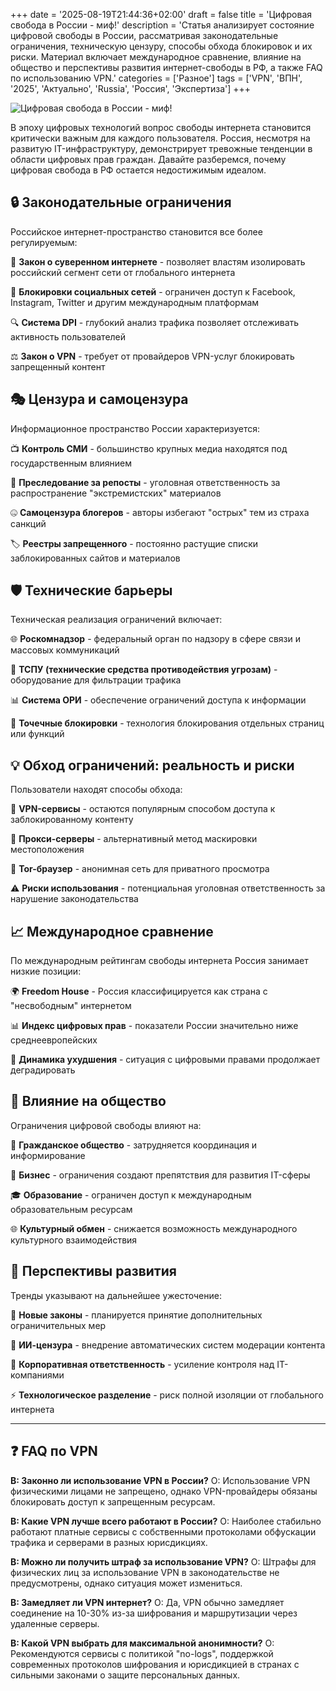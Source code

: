 +++
date = '2025-08-19T21:44:36+02:00'
draft = false
title = 'Цифровая свобода в России - миф!'
description = 'Статья анализирует состояние цифровой свободы в России, рассматривая законодательные ограничения, техническую цензуру, способы обхода блокировок и их риски. Материал включает международное сравнение, влияние на общество и перспективы развития интернет-свободы в РФ, а также FAQ по использованию VPN.'
categories = ['Разное']
tags = ['VPN', 'ВПН', '2025', 'Актуально', 'Russia', 'Россия', 'Экспертиза']
+++

![Цифровая свобода в России - миф!](https://imagestoring.fra1.cdn.digitaloceanspaces.com/E5B13082-1AF0-4D5E-B60E-09DCA3F40A21.png)

В эпоху цифровых технологий вопрос свободы интернета становится критически важным для каждого пользователя. Россия, несмотря на развитую IT-инфраструктуру, демонстрирует тревожные тенденции в области цифровых прав граждан. Давайте разберемся, почему цифровая свобода в РФ остается недостижимым идеалом.

## 🔒 Законодательные ограничения

Российское интернет-пространство становится все более регулируемым:

🚫 **Закон о суверенном интернете** - позволяет властям изолировать российский сегмент сети от глобального интернета

📱 **Блокировки социальных сетей** - ограничен доступ к Facebook, Instagram, Twitter и другим международным платформам

🔍 **Система DPI** - глубокий анализ трафика позволяет отслеживать активность пользователей

⚖️ **Закон о VPN** - требует от провайдеров VPN-услуг блокировать запрещенный контент

## 🎭 Цензура и самоцензура

Информационное пространство России характеризуется:

📺 **Контроль СМИ** - большинство крупных медиа находятся под государственным влиянием

💬 **Преследование за репосты** - уголовная ответственность за распространение "экстремистских" материалов

🤐 **Самоцензура блогеров** - авторы избегают "острых" тем из страха санкций

🏷️ **Реестры запрещенного** - постоянно растущие списки заблокированных сайтов и материалов

## 🛡️ Технические барьеры

Техническая реализация ограничений включает:

🌐 **Роскомнадзор** - федеральный орган по надзору в сфере связи и массовых коммуникаций

🔧 **ТСПУ (технические средства противодействия угрозам)** - оборудование для фильтрации трафика

📊 **Система ОРИ** - обеспечение ограничений доступа к информации

🎯 **Точечные блокировки** - технология блокирования отдельных страниц или функций

## 💡 Обход ограничений: реальность и риски

Пользователи находят способы обхода:

🔐 **VPN-сервисы** - остаются популярным способом доступа к заблокированному контенту

🌉 **Прокси-серверы** - альтернативный метод маскировки местоположения

🔄 **Tor-браузер** - анонимная сеть для приватного просмотра

⚠️ **Риски использования** - потенциальная уголовная ответственность за нарушение законодательства

## 📈 Международное сравнение

По международным рейтингам свободы интернета Россия занимает низкие позиции:

🌍 **Freedom House** - Россия классифицируется как страна с "несвободным" интернетом

📊 **Индекс цифровых прав** - показатели России значительно ниже среднеевропейских

🔄 **Динамика ухудшения** - ситуация с цифровыми правами продолжает деградировать

## 🎯 Влияние на общество

Ограничения цифровой свободы влияют на:

👥 **Гражданское общество** - затрудняется координация и информирование

💼 **Бизнес** - ограничения создают препятствия для развития IT-сферы

🎓 **Образование** - ограничен доступ к международным образовательным ресурсам

🌐 **Культурный обмен** - снижается возможность международного культурного взаимодействия

## 🔮 Перспективы развития

Тренды указывают на дальнейшее ужесточение:

📜 **Новые законы** - планируется принятие дополнительных ограничительных мер

🤖 **ИИ-цензура** - внедрение автоматических систем модерации контента

🏢 **Корпоративная ответственность** - усиление контроля над IT-компаниями

⚡ **Технологическое разделение** - риск полной изоляции от глобального интернета

---

## ❓ FAQ по VPN

**В: Законно ли использование VPN в России?**
О: Использование VPN физическими лицами не запрещено, однако VPN-провайдеры обязаны блокировать доступ к запрещенным ресурсам.

**В: Какие VPN лучше всего работают в России?**
О: Наиболее стабильно работают платные сервисы с собственными протоколами обфускации трафика и серверами в разных юрисдикциях.

**В: Можно ли получить штраф за использование VPN?**
О: Штрафы для физических лиц за использование VPN в законодательстве не предусмотрены, однако ситуация может измениться.

**В: Замедляет ли VPN интернет?**
О: Да, VPN обычно замедляет соединение на 10-30% из-за шифрования и маршрутизации через удаленные серверы.

**В: Какой VPN выбрать для максимальной анонимности?**
О: Рекомендуются сервисы с политикой "no-logs", поддержкой современных протоколов шифрования и юрисдикцией в странах с сильными законами о защите персональных данных.